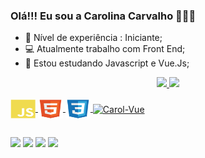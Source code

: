 ### Olá!!! Eu sou a Carolina Carvalho 👩🏽‍💻

- 🦾 Nível de experiência : Iniciante;
- 💻 Atualmente trabalho com Front End;
- 📒 Estou estudando Javascript e Vue.Js;

<div align="center">
  <a href="https://github.com/carolinacarvalho96">
  <img height="180em" src="https://github-readme-stats.vercel.app/api?username=carolinacarvalho96&show_icons=true&theme=radical&include_all_commits=true&count_private=true"/>
  <img height="180em" src="https://github-readme-stats.vercel.app/api/top-langs/?username=carolinacarvalho96&layout=compact&langs_count=7&theme=radical"/>
</div>
  
  <div style="display: inline_block"><br>
  <img align="center" alt="Carol-Js" height="30" width="40" src="https://raw.githubusercontent.com/devicons/devicon/master/icons/javascript/javascript-plain.svg">
  <img align="center" alt="Carol-HTML" height="30" width="40" src="https://raw.githubusercontent.com/devicons/devicon/master/icons/html5/html5-original.svg">
  <img align="center" alt="Carol-CSS" height="30" width="40" src="https://raw.githubusercontent.com/devicons/devicon/master/icons/css3/css3-original.svg">
  <img align="center" alt="Carol-Vue" height="30" width="40" src="https://cdn.jsdelivr.net/gh/devicons/devicon/icons/vuejs/vuejs-original.svg">
</div>
  
  
  ##
  
  <div> 
  
  <a href="https://www.instagram.com/carolina_alys/" target="_blank"><img src="https://img.shields.io/badge/-Instagram-%23E4405F?style=for-the-badge&logo=instagram&logoColor=white" target="_blank"></a>
 	<a href="https://www.twitch.tv/alyxcarol" target="_blank"><img src="https://img.shields.io/badge/Twitch-9146FF?style=for-the-badge&logo=twitch&logoColor=white" target="_blank"></a>
  <a href = "mailto:carolina.alys@gmail.com"><img src="https://img.shields.io/badge/-Gmail-%23333?style=for-the-badge&logo=gmail&logoColor=white" target="_blank"></a>
  <a href="https://www.linkedin.com/in/carolina-alys/" target="_blank"><img src="https://img.shields.io/badge/LinkedIn-0077B5?style=for-the-badge&logo=linkedin&logoColor=white"></a> 
 
 
</div>
